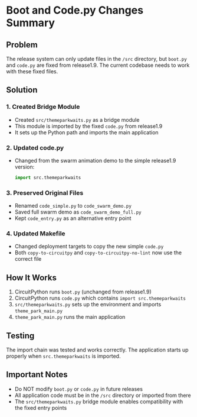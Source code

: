 # Boot and Code.py Changes Summary

## Problem
The release system can only update files in the `/src` directory, but `boot.py` and `code.py` are fixed from release1.9. The current codebase needs to work with these fixed files.

## Solution

### 1. Created Bridge Module
- Created `src/themeparkwaits.py` as a bridge module
- This module is imported by the fixed `code.py` from release1.9
- It sets up the Python path and imports the main application

### 2. Updated code.py
- Changed from the swarm animation demo to the simple release1.9 version:
  ```python
  import src.themeparkwaits
  ```

### 3. Preserved Original Files
- Renamed `code_simple.py` to `code_swarm_demo.py`
- Saved full swarm demo as `code_swarm_demo_full.py`
- Kept `code_entry.py` as an alternative entry point

### 4. Updated Makefile
- Changed deployment targets to copy the new simple `code.py`
- Both `copy-to-circuitpy` and `copy-to-circuitpy-no-lint` now use the correct file

## How It Works
1. CircuitPython runs `boot.py` (unchanged from release1.9)
2. CircuitPython runs `code.py` which contains `import src.themeparkwaits`
3. `src/themeparkwaits.py` sets up the environment and imports `theme_park_main.py`
4. `theme_park_main.py` runs the main application

## Testing
The import chain was tested and works correctly. The application starts up properly when `src.themeparkwaits` is imported.

## Important Notes
- Do NOT modify `boot.py` or `code.py` in future releases
- All application code must be in the `/src` directory or imported from there
- The `src/themeparkwaits.py` bridge module enables compatibility with the fixed entry points